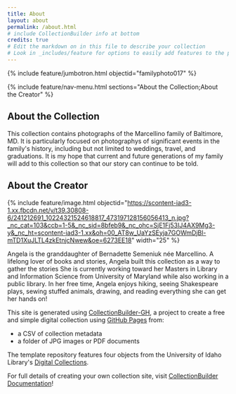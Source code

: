 ```yaml
---
title: About
layout: about
permalink: /about.html
# include CollectionBuilder info at bottom
credits: true
# Edit the markdown on in this file to describe your collection
# Look in _includes/feature for options to easily add features to the page
---
```


{% include feature/jumbotron.html objectid="familyphoto017" %}

{% include feature/nav-menu.html sections="About the Collection;About the Creator" %}

## About the Collection

This collection contains photographs of the Marcellino family of Baltimore, MD. It is particularly focused on photographys of significant events in the family's history, including but not limited to weddings, travel, and graduations. It is my hope that current and future generations of my family will add to this collection so that our story can continue to be told.

## About the Creator

{% include feature/image.html objectid="https://scontent-iad3-1.xx.fbcdn.net/v/t39.30808-6/241212691_10224321524618817_473197128156056413_n.jpg?_nc_cat=103&ccb=1-5&_nc_sid=8bfeb9&_nc_ohc=SjE1Fj53IJ4AX9Mg3-y&_nc_ht=scontent-iad3-1.xx&oh=00_AT8w_UaYzSEyja7GOWmDjBl-mTD1XuJLTL4zkEtnjcNwew&oe=6273EE18" width="25" %}

Angela is the granddaughter of Bernadette Semeniuk née Marcellino. A lifelong lover of books and stories, Angela built this collection as a way to gather the stories She is currently working toward her Masters in Library and Information Science from University of Maryland while also working in a public library. In her free time, Angela enjoys hiking, seeing Shakespeare plays, sewing stuffed animals, drawing, and reading everything she can get her hands on!

This site is generated using [CollectionBuilder-GH](https://collectionbuilding.github.io/gh/), a project to create a free and simple digital collection using [GitHub Pages](https://pages.github.com/) from: 

- a CSV of collection metadata
- a folder of JPG images or PDF documents

The template repository features four objects from the University of Idaho Library's [Digital Collections](https://www.lib.uidaho.edu/digital). 

For full details of creating your own collection site, visit [CollectionBuilder Documentation](https://collectionbuilder.github.io/cb-docs/)!
